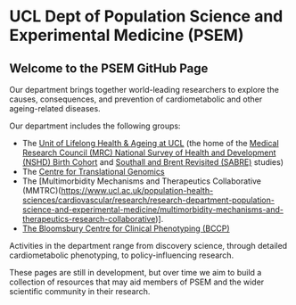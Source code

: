 # UCL Dept of Population Science and Experimental Medicine (PSEM)

## Welcome to the PSEM GitHub Page

Our department brings together world-leading researchers to explore the causes, consequences, and prevention of cardiometabolic and other ageing-related diseases.

Our department includes the following groups:

- The [Unit of Lifelong Health & Ageing at UCL](https://www.ucl.ac.uk/population-health-sciences/cardiovascular/research/research-department-population-science-and-experimental-medicine/unit-lifelong-health-and-ageing-ucl) (the home of the [Medical Research Council (MRC) National Survey of Health and Development (NSHD) Birth Cohort](https://nshd.mrc.ac.uk/) and [Southall and Brent Revisited (SABRE)](https://www.sabrestudy.org/) studies)
- The [Centre for Translational Genomics](https://www.ucl.ac.uk/population-health-sciences/cardiovascular/research/research-department-population-science-and-experimental-medicine/centre-translational-genomics)
- The [Multimorbidity Mechanisms and Therapeutics Collaborative (MMTRC)(https://www.ucl.ac.uk/population-health-sciences/cardiovascular/research/research-department-population-science-and-experimental-medicine/multimorbidity-mechanisms-and-therapeutics-research-collaborative)].
- [The Bloomsbury Centre for Clinical Phenotyping (BCCP)](https://www.ucl.ac.uk/population-health-sciences/cardiovascular/research/research-department-population-science-and-experimental-medicine/bloomsbury-centre-clinical-phenotyping/bccp-facilities)

Activities in the department range from discovery science, through detailed cardiometabolic phenotyping, to policy-influencing research.

These pages are still in development, but over time we aim to build a collection of resources that may aid members of PSEM and the wider scientific community in their research.
